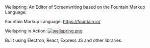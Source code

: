 Wellspring: An Editor of Screenwriting based on the Fountain Markup Language:

Fountain Markup Language: https://fountain.io/

Wellspring in Action: [![wellspring.png](https://s33.postimg.cc/o1tkqn29b/wellspring.png)](https://postimg.cc/image/vuk8im88b/)

Built using Electron, React, Express JS and other libraries.